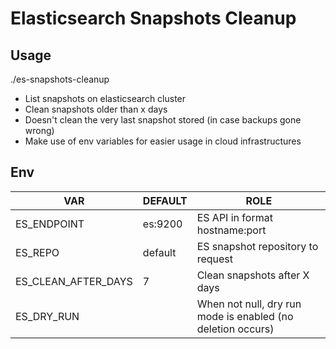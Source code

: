 # Elasticsearch Snapshots Cleanup

## Usage

./es-snapshots-cleanup

- List snapshots on elasticsearch cluster
- Clean snapshots older than x days
- Doesn't clean the very last snapshot stored (in case backups gone wrong)
- Make use of env variables for easier usage in cloud infrastructures

## Env

| VAR | DEFAULT | ROLE |
|-----|---------|------|
| ES_ENDPOINT | es:9200 | ES API in format hostname:port |
| ES_REPO | default | ES snapshot repository to request |
| ES_CLEAN_AFTER_DAYS | 7 | Clean snapshots after X days |
| ES_DRY_RUN | <empty> | When not null, dry run mode is enabled (no deletion occurs) |


